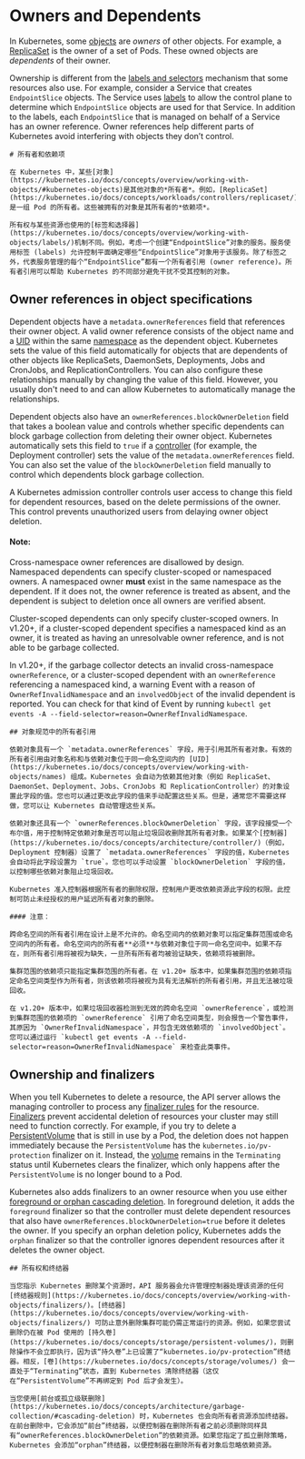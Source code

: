 # Owners and Dependents

In Kubernetes, some [objects](https://kubernetes.io/docs/concepts/overview/working-with-objects/#kubernetes-objects) are *owners* of other objects. For example, a [ReplicaSet](https://kubernetes.io/docs/concepts/workloads/controllers/replicaset/) is the owner of a set of Pods. These owned objects are *dependents* of their owner.

Ownership is different from the [labels and selectors](https://kubernetes.io/docs/concepts/overview/working-with-objects/labels/) mechanism that some resources also use. For example, consider a Service that creates `EndpointSlice` objects. The Service uses [labels](https://kubernetes.io/docs/concepts/overview/working-with-objects/labels) to allow the control plane to determine which `EndpointSlice` objects are used for that Service. In addition to the labels, each `EndpointSlice` that is managed on behalf of a Service has an owner reference. Owner references help different parts of Kubernetes avoid interfering with objects they don’t control.

```
# 所有者和依赖项

在 Kubernetes 中，某些[对象](https://kubernetes.io/docs/concepts/overview/working-with-objects/#kubernetes-objects)是其他对象的*所有者*。例如，[ReplicaSet](https://kubernetes.io/docs/concepts/workloads/controllers/replicaset/)是一组 Pod 的所有者。这些被拥有的对象是其所有者的*依赖项*。

所有权与某些资源也使用的[标签和选择器](https://kubernetes.io/docs/concepts/overview/working-with-objects/labels/)机制不同。例如，考虑一个创建“EndpointSlice”对象的服务。服务使用标签 (labels) 允许控制平面确定哪些“EndpointSlice”对象用于该服务。除了标签之外，代表服务管理的每个“EndpointSlice”都有一个所有者引用 (owner reference)。所有者引用可以帮助 Kubernetes 的不同部分避免干扰不受其控制的对象。
```

## Owner references in object specifications

Dependent objects have a `metadata.ownerReferences` field that references their owner object. A valid owner reference consists of the object name and a [UID](https://kubernetes.io/docs/concepts/overview/working-with-objects/names) within the same [namespace](https://kubernetes.io/docs/concepts/overview/working-with-objects/namespaces) as the dependent object. Kubernetes sets the value of this field automatically for objects that are dependents of other objects like ReplicaSets, DaemonSets, Deployments, Jobs and CronJobs, and ReplicationControllers. You can also configure these relationships manually by changing the value of this field. However, you usually don't need to and can allow Kubernetes to automatically manage the relationships.

Dependent objects also have an `ownerReferences.blockOwnerDeletion` field that takes a boolean value and controls whether specific dependents can block garbage collection from deleting their owner object. Kubernetes automatically sets this field to `true` if a [controller](https://kubernetes.io/docs/concepts/architecture/controller/) (for example, the Deployment controller) sets the value of the `metadata.ownerReferences` field. You can also set the value of the `blockOwnerDeletion` field manually to control which dependents block garbage collection.

A Kubernetes admission controller controls user access to change this field for dependent resources, based on the delete permissions of the owner. This control prevents unauthorized users from delaying owner object deletion.

#### Note:

Cross-namespace owner references are disallowed by design. Namespaced dependents can specify cluster-scoped or namespaced owners. A namespaced owner **must** exist in the same namespace as the dependent. If it does not, the owner reference is treated as absent, and the dependent is subject to deletion once all owners are verified absent.

Cluster-scoped dependents can only specify cluster-scoped owners. In v1.20+, if a cluster-scoped dependent specifies a namespaced kind as an owner, it is treated as having an unresolvable owner reference, and is not able to be garbage collected.

In v1.20+, if the garbage collector detects an invalid cross-namespace `ownerReference`, or a cluster-scoped dependent with an `ownerReference` referencing a namespaced kind, a warning Event with a reason of `OwnerRefInvalidNamespace` and an `involvedObject` of the invalid dependent is reported. You can check for that kind of Event by running `kubectl get events -A --field-selector=reason=OwnerRefInvalidNamespace`.

```
## 对象规范中的所有者引用

依赖对象具有一个 `metadata.ownerReferences` 字段，用于引用其所有者对象。有效的所有者引用由对象名称和与依赖对象位于同一命名空间内的 [UID](https://kubernetes.io/docs/concepts/overview/working-with-objects/names) 组成。Kubernetes 会自动为依赖其他对象（例如 ReplicaSet、DaemonSet、Deployment、Jobs、CronJobs 和 ReplicationController）的对象设置此字段的值。您也可以通过更改此字段的值来手动配置这些关系。但是，通常您不需要这样做，您可以让 Kubernetes 自动管理这些关系。

依赖对象还具有一个 `ownerReferences.blockOwnerDeletion` 字段，该字段接受一个布尔值，用于控制特定依赖对象是否可以阻止垃圾回收删除其所有者对象。如果某个[控制器](https://kubernetes.io/docs/concepts/architecture/controller/)（例如，Deployment 控制器）设置了 `metadata.ownerReferences` 字段的值，Kubernetes 会自动将此字段设置为 `true`。您也可以手动设置 `blockOwnerDeletion` 字段的值，以控制哪些依赖对象阻止垃圾回收。

Kubernetes 准入控制器根据所有者的删除权限，控制用户更改依赖资源此字段的权限。此控制可防止未经授权的用户延迟所有者对象的删除。

#### 注意：

跨命名空间的所有者引用在设计上是不允许的。命名空间内的依赖对象可以指定集群范围或命名空间内的所有者。命名空间内的所有者**必须**与依赖对象位于同一命名空间中。如果不存在，则所有者引用将被视为缺失，一旦所有所有者均被验证缺失，依赖项将被删除。

集群范围的依赖项只能指定集群范围的所有者。在 v1.20+ 版本中，如果集群范围的依赖项指定命名空间类型作为所有者，则该依赖项将被视为具有无法解析的所有者引用，并且无法被垃圾回收。

在 v1.20+ 版本中，如果垃圾回收器检测到无效的跨命名空间 `ownerReference`，或检测到集群范围的依赖项的 `ownerReference` 引用了命名空间类型，则会报告一个警告事件，其原因为 `OwnerRefInvalidNamespace`，并包含无效依赖项的 `involvedObject`。您可以通过运行 `kubectl get events -A --field-selector=reason=OwnerRefInvalidNamespace` 来检查此类事件。
```

## Ownership and finalizers

When you tell Kubernetes to delete a resource, the API server allows the managing controller to process any [finalizer rules](https://kubernetes.io/docs/concepts/overview/working-with-objects/finalizers/) for the resource. [Finalizers](https://kubernetes.io/docs/concepts/overview/working-with-objects/finalizers/) prevent accidental deletion of resources your cluster may still need to function correctly. For example, if you try to delete a [PersistentVolume](https://kubernetes.io/docs/concepts/storage/persistent-volumes/) that is still in use by a Pod, the deletion does not happen immediately because the `PersistentVolume` has the `kubernetes.io/pv-protection` finalizer on it. Instead, the [volume](https://kubernetes.io/docs/concepts/storage/volumes/) remains in the `Terminating` status until Kubernetes clears the finalizer, which only happens after the `PersistentVolume` is no longer bound to a Pod.

Kubernetes also adds finalizers to an owner resource when you use either [foreground or orphan cascading deletion](https://kubernetes.io/docs/concepts/architecture/garbage-collection/#cascading-deletion). In foreground deletion, it adds the `foreground` finalizer so that the controller must delete dependent resources that also have `ownerReferences.blockOwnerDeletion=true` before it deletes the owner. If you specify an orphan deletion policy, Kubernetes adds the `orphan` finalizer so that the controller ignores dependent resources after it deletes the owner object.

```
## 所有权和终结器

当您指示 Kubernetes 删除某个资源时，API 服务器会允许管理控制器处理该资源的任何 [终结器规则](https://kubernetes.io/docs/concepts/overview/working-with-objects/finalizers/)。[终结器](https://kubernetes.io/docs/concepts/overview/working-with-objects/finalizers/) 可防止意外删除集群可能仍需正常运行的资源。例如，如果您尝试删除仍在被 Pod 使用的 [持久卷](https://kubernetes.io/docs/concepts/storage/persistent-volumes/)，则删除操作不会立即执行，因为该“持久卷”上已设置了“kubernetes.io/pv-protection”终结器。相反，[卷](https://kubernetes.io/docs/concepts/storage/volumes/) 会一直处于“Terminating”状态，直到 Kubernetes 清除终结器（这仅在“PersistentVolume”不再绑定到 Pod 后才会发生）。

当您使用[前台或孤立级联删除](https://kubernetes.io/docs/concepts/architecture/garbage-collection/#cascading-deletion) 时，Kubernetes 也会向所有者资源添加终结器。在前台删除中，它会添加“前台”终结器，以便控制器在删除所有者之前必须删除同样具有“ownerReferences.blockOwnerDeletion”的依赖资源。如果您指定了孤立删除策略，Kubernetes 会添加“orphan”终结器，以便控制器在删除所有者对象后忽略依赖资源。
```

